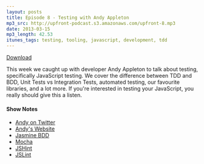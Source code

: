 ```yaml
---
layout: posts
title: Episode 8 - Testing with Andy Appleton
mp3_src: http://upfront-podcast.s3.amazonaws.com/upfront-8.mp3
date: 2013-03-15
mp3_length: 42.53
itunes_tags: testing, tooling, javascript, development, tdd
---
```


<a href="http://upfront-podcast.s3.amazonaws.com/upfront-8.mp3" class="download-button">Download</a>

This week we caught up with developer Andy Appleton to talk about testing, specifically JavaScript testing. We cover the difference between TDD and BDD, Unit Tests vs Integration Tests, automated testing, our favourite libraries, and a lot more. If you're interested in testing your JavaScript, you really should give this a listen.


#### Show Notes
- [Andy on Twitter](http://twitter.com/appltn)
- [Andy's Website](http://floatleft.com/)
- [Jasmine BDD](http://pivotal.github.com/jasmine/)
- [Mocha](http://visionmedia.github.com/mocha/)
- [JSHint](http://www.jshint.com/)
- [JSLint](http://www.jslint.com/)
